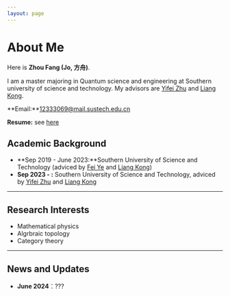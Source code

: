 ```yaml
---
layout: page
---
```


# About Me

Here is **Zhou Fang (Jo, 方舟)**.

I am a master majoring in Quantum science and engineering at Southern university of science and technology. My advisors are [Yifei Zhu](https://yifeizhu.github.io/) and [Liang Kong](https://www.sustech.edu.cn/zh/faculties/liangkong.html).

**Email:**12333069@mail.sustech.edu.cn

**Resume:** see [here](https://JoZhouFang.github.io/file/resume.pdf)


## Academic Background

- **Sep 2019 - June 2023:**Southern University of Science and Technology (adviced by [Fei Ye](https://phy.sustech.edu.cn/faculty/detail/id/221.html?lang=zh-cn) and [Liang Kong](https://www.sustech.edu.cn/zh/faculties/liangkong.html))
- **Sep 2023 - :** Southern University of Science and Technology, adviced by [Yifei Zhu](https://yifeizhu.github.io/) and [Liang Kong](https://www.sustech.edu.cn/zh/faculties/liangkong.html)


---

## Research Interests

- Mathematical physics
- Algrbraic topology
- Category theory



---

## News and Updates

- **June 2024**：???
